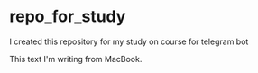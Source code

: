 # repo_for_study
I created this repository for my study on course for telegram bot

This text I'm writing from MacBook.